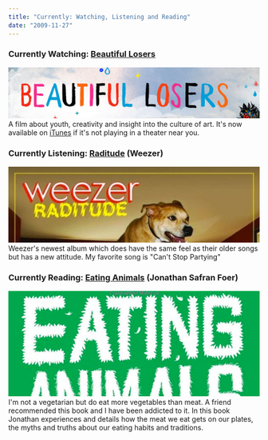 ```yaml
---
title: "Currently: Watching, Listening and Reading"
date: "2009-11-27"
---
```


### Currently Watching: [Beautiful Losers](http://www.beautifullosers.com/)

[![beautiful-losers](/images/beautiful-losers.jpg "beautiful-losers")](http://www.beautifullosers.com/) A film about youth, creativity and insight into the culture of art. It's now available on [iTunes](http://itunes.apple.com/WebObjects/MZStore.woa/wa/viewMovie?id=333312137&s=143441) if it's not playing in a theater near you.

### Currently Listening: [Raditude](http://www.amazon.com/gp/product/B002U5535K?ie=UTF8&tag=nicden-20&linkCode=as2&camp=1789&creative=390957&creativeASIN=B002U5535K) (Weezer)

[![weezer](/images/weezer.jpg "weezer")](http://www.amazon.com/gp/product/B002U5535K?ie=UTF8&tag=nicden-20&linkCode=as2&camp=1789&creative=390957&creativeASIN=B002U5535K) Weezer's newest album which does have the same feel as their older songs but has a new attitude. My favorite song is "Can't Stop Partying"

### Currently Reading: [Eating Animals](http://www.amazon.com/gp/product/0316069906?ie=UTF8&tag=nicden-20&linkCode=as2&camp=1789&creative=390957&creativeASIN=0316069906) (Jonathan Safran Foer)

[![eating-animals](/images/eating-animals.jpg "eating-animals")](http://www.amazon.com/gp/product/0316069906?ie=UTF8&tag=nicden-20&linkCode=as2&camp=1789&creative=390957&creativeASIN=0316069906) I'm not a vegetarian but do eat more vegetables than meat. A friend recommended this book and I have been addicted to it. In this book Jonathan experiences and details how the meat we eat gets on our plates, the myths and truths about our eating habits and traditions.
